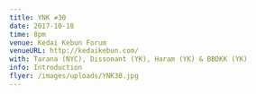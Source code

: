 ```yaml
---
title: YNK ≠30
date: 2017-10-18
time: 8pm
venue: Kedai Kebun Forum
venueURL: http://kedaikebun.com/
with: Tarana (NYC), Dissonant (YK), Haram (YK) & BBDKK (YK)
info: Introduction
flyer: /images/uploads/YNK30.jpg
---
```

